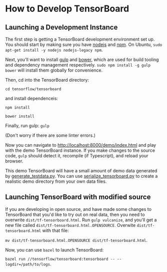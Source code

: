 # How to Develop TensorBoard

## Launching a Development Instance

The first step is getting a TensorBoard development environment set up. You
should start by making sure you have [nodejs](https://nodejs.org/en/) and
[npm](https://www.npmjs.com/). On Ubuntu, `sudo apt-get install -y nodejs
nodejs-legacy npm`.

Next, you'll want to install [gulp](http://gulpjs.com/) and
[bower](http://bower.io/), which are used for build tooling and dependency
management respectively. `sudo npm install -g gulp bower` will install them
globally for convenience.

Then, cd into the TensorBoard directory:

`cd tensorflow/tensorboard`

and install dependenceis:

`npm install`

`bower install`

Finally, run gulp: `gulp`

(Don't worry if there are some linter errors.)

Now you can navigate to
[http://localhost:8000/demo/index.html](http://localhost:8000/demo/index.html)
and play with the demo TensorBoard instance. If you make changes to the source
code, `gulp` should detect it, recompile (if Typescript), and reload your
browser.

This demo TensorBoard will have a small amount of demo data generated by
[generate_testdata.py](https://github.com/tensorflow/tensorflow/blob/master/tensorflow/tensorboard/scripts/generate_testdata.py).
You can use [serialize_tensorboard.py](https://github.com/tensorflow/tensorflow/blob/master/tensorflow/tensorboard/scripts/serialize_tensorboard.py)
to create a realistic demo directory from your own data files.

## Launching TensorBoard with modified source

If you are developing in open source, and have made some changes to TensorBoard
that you'd like to try out on real data, then you need to overwrite
`dist/tf-tensorboard.html`. Run `gulp vulcanize`, and you'll get a new file
called `dist/tf-tensorboard.html.OPENSOURCE`. Overwite
`dist/tf-tensorboard.html` with that file:

`mv dist/tf-tensorboard.html.OPENSOURCE dist/tf-tensorboard.html`.

Now, you can use `bazel` to launch TensorBoard:

`bazel run //tensorflow/tensorboard:tensorboard -- --logdir=/path/to/logs`.

